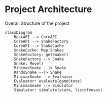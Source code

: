 # Project Architecture


Overall Structure of the project

```mermaid
classDiagram
    RestAPI --> CoreAPI
    CoreAPI --> SnakeFactory
    CoreAPI --> SnakeCache
    SnakeCache: Map Snakes
    SnakeFactory: getSnake()
    SnakeFactory --> Snake
    Snake: Move()
    MinimaxSnake --|> Snake
    RandoSnake --|> Snake
    MinimaxSnake --> Evaluator
    Evaluator: evaluate(gameState)
    MinimaxSnake --> Simulator
    Simulator: simulate(state, listofmoves)
```
